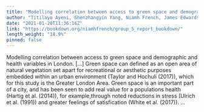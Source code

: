 ```yaml
---
title: "Modelling correlation between access to green space and demographic and health variables in London."
author: "Titilayo Ayeni, Shenzhangyin Yang, Niamh French, James Edwards"
date: "2021-01-20T11:36:16Z"
link: "https://bookdown.org/niamhfrench/group_5_report_bookdown/"
length_weight: "18.9%"
pinned: false
---
```


Modelling correlation between access to green space and demographic and health variables in London. [...] Green space can defined as an open area of natural vegetation set apart for recreational or aesthetic purposes embedded within an urban environment (Taylor and Hochuli (2017)), which for this study is the Greater London Area. Green space is an important part of a city, and has been seen to add real value for a populations health (Hartig et al. (2014)), for example,through noted reductions in stress (Ulrich et al. (1991)) and greater feelings of satisfication (White et al. (2017)). ...
